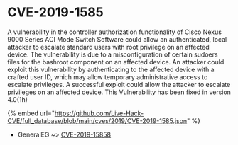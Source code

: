# CVE-2019-1585

A vulnerability in the controller authorization functionality of Cisco Nexus 9000 Series ACI Mode Switch Software could allow an authenticated, local attacker to escalate standard users with root privilege on an affected device. The vulnerability is due to a misconfiguration of certain sudoers files for the bashroot component on an affected device. An attacker could exploit this vulnerability by authenticating to the affected device with a crafted user ID, which may allow temporary administrative access to escalate privileges. A successful exploit could allow the attacker to escalate privileges on an affected device. This Vulnerability has been fixed in version 4.0(1h)

{% embed url="https://github.com/Live-Hack-CVE/full_database/blob/main/cves/2019/CVE-2019-1585.json" %}


* GeneralEG ~> [CVE-2019-15858](https://www.alice-snow.ru/2019/database/cve-2019-1585/cve-2019-15858-generaleg)